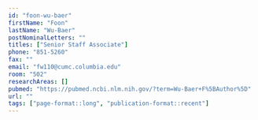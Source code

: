 ```yaml
---
id: "foon-wu-baer"
firstName: "Foon"
lastName: "Wu-Baer"
postNominalLetters: ""
titles: ["Senior Staff Associate"]
phone: "851-5260"
fax: ""
email: "fw110@cumc.columbia.edu"
room: "502"
researchAreas: []
pubmed: "https://pubmed.ncbi.nlm.nih.gov/?term=Wu-Baer+F%5BAuthor%5D"
url: ""
tags: ["page-format::long", "publication-format::recent"]
---
```


